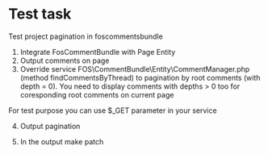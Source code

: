 Test task
====

Test project pagination in foscommentsbundle

1. Integrate FosCommentBundle with Page Entity
2. Output comments on page
3. Override service FOS\CommentBundle\Entity\CommentManager.php
(method findCommentsByThread) to pagination by root comments (with depth = 0).
You need to display comments with depths > 0 too for coresponding root comments on current page
  
For test purpose you can use $_GET parameter in your service

4. Output pagination

5. In the output make patch
